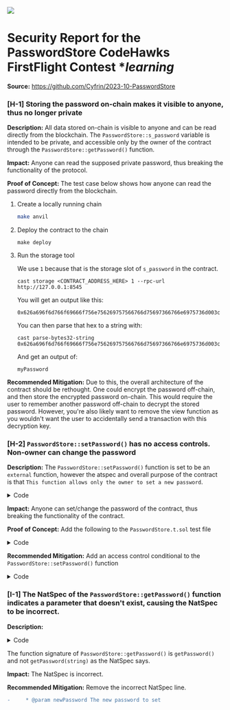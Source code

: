 ![](security_logo.jpg)

# Security Report for the PasswordStore CodeHawks FirstFlight Contest **learning*

**Source:** https://github.com/Cyfrin/2023-10-PasswordStore

### [H-1] Storing the password on-chain makes it visible to anyone, thus no longer private

**Description:** All data stored on-chain is visible to anyone and can be read directly from the blockchain. The `PasswordStore::s_password` variable is intended to be private, and accessible only by the owner of the contract through the `PasswordStore::getPassword()` function.

**Impact:** Anyone can read the supposed private password, thus breaking the functionality of the protocol.

**Proof of Concept:** The test case below shows how anyone can read the password directly from the blockchain.

   1. Create a locally running chain
      
      ``` bash
      make anvil
      ```

   2. Deploy the contract to the chain
      
      ```
      make deploy
      ```

   3. Run the storage tool

      We use `1` because that is the storage slot of `s_password` in the contract.

      ```
      cast storage <CONTRACT_ADDRESS_HERE> 1 --rpc-url http://127.0.0.1:8545
      ```

      You will get an output like this:

      `0x626a696f6d766f69666f756e756269757566766d75697366766e6975736d003c`

      You can then parse that hex to a string with:

      ```
      cast parse-bytes32-string 0x626a696f6d766f69666f756e756269757566766d75697366766e6975736d003c
      ```

      And get an output of:

      ```
      myPassword
      ```

**Recommended Mitigation:** Due to this, the overall architecture of the contract should be rethought. One could encrypt the password off-chain, and then store the encrypted password on-chain. This would require the user to remember another password off-chain to decrypt the stored password. However, you're also likely want to remove the view function as you wouldn't want the user to accidentally send a transaction with this decryption key.

### [H-2] `PasswordStore::setPassword()` has no access controls. Non-owner can change the password

**Description:** The `PasswordStore::setPassword()` function is set to be an `external` function, however the atspec and overall purpose of the contract is that `This function allows only the owner to set a new password`.

<details>
<summary>Code</summary>

   ```solidity
      * @notice This function allows only the owner to set a new password.
      * @param newPassword The new password to set.
      */
      // @question can non-owner set password?
      // @question should a non-owner be able to set password?
      // @bug HIGH -- any user can set password -- missing access control
      function setPassword(string memory newPassword) external {
         s_password = newPassword;
         emit SetNetPassword();
      }
   ```
</details>

**Impact:** Anyone can set/change the password of the contract, thus breaking the functionality of the contract.

**Proof of Concept:** Add the following to the `PasswordStore.t.sol` test file

<details>
<summary>Code</summary>

   ```solidity
      function test_anyone_can_set_password(address randomaddress) public {
         vm.assume(randomaddress != owner);
         vm.prank(randomaddress);
         string memory expectedPassword = "sdfghjnbchnuduwudnm";
         passwordStore.setPassword(expectedPassword);

         vm.prank(owner);
         string memory actualPassword = passwordStore.getPassword();

         assertEq(actualPassword, expectedPassword);
      }
   ```
</details>

**Recommended Mitigation:** Add an access control conditional to the `PasswordStore::setPassword()` function

<details>
<summary>Code</summary>

   ```solidity
      function setPassword(string memory newPassword) external {
@-->         if (msg.sender != s_owner) {
               revert PasswordStore__NotOwner();
         }
         s_password = newPassword;
         emit SetNetPassword();
      }
   ```

</details>

### [I-1] The NatSpec of the `PasswordStore::getPassword()` function indicates a parameter that doesn't exist, causing the NatSpec to be incorrect.

**Description:** 

<details>
<summary>Code</summary>

   ```solidity
      /*
      * @notice This allows only the owner to retrieve the password.
@-->  * @param newPassword The new password to set.
      */
      // @bug INFORMATIONAL there is no `newPassword` parameter
      function getPassword() external view returns (string memory) {
         if (msg.sender != s_owner) {
               revert PasswordStore__NotOwner();
         }
         return s_password;
      }
   ```

</details>

The function signature of `PasswordStore::getPassword()` is `getPassword()` and not `getPassword(string)` as the NatSpec says.

**Impact:** The NatSpec is incorrect.

**Recommended Mitigation:** Remove the incorrect NatSpec line.

   ```diff
-     * @param newPassword The new password to set
   ```
   